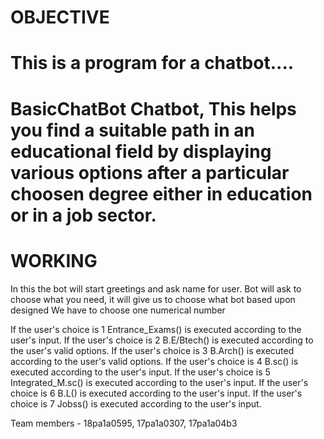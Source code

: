 # OBJECTIVE
# This is a program for a chatbot....
# BasicChatBot Chatbot, This helps you find a suitable path in an educational field by displaying various options after a particular choosen degree either in education or in a job sector.

# WORKING

 In this the bot will start greetings and ask name for user. 
 Bot will ask to choose what you need, it will give us to choose what bot based upon designed 
 We have to choose one numerical number
 
If the user's choice is 1 Entrance_Exams() is executed according to the user's input. 
If the user's choice is 2 B.E/Btech() is executed according to the user's valid options.
If the user's choice is 3 B.Arch() is executed according to the user's valid options.
If the user's choice is 4 B.sc() is executed according to the user's input.
If the user's choice is 5 Integrated_M.sc() is executed according to the user's input.
If the user's choice is 6 B.L() is executed according to the user's input.
If the user's choice is 7 Jobss() is executed according to the user's input.

 

Team members - 18pa1a0595, 17pa1a0307, 17pa1a04b3
